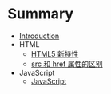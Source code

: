 # Summary

* [Introduction](README.md)
* HTML
    * [HTML5 新特性](doc/html/html5-new-feature.md)
    * [src 和 href 属性的区别](doc/html/diff-between-src-href.md)
* JavaScript
    * [JavaScript](doc/javascript/javascript1.md)

